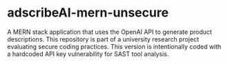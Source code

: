 # adscribeAI-mern-unsecure
A MERN stack application that uses the OpenAI API to generate product descriptions. This repository is part of a university research project evaluating secure coding practices. This version is intentionally coded with a hardcoded API key vulnerability for SAST tool analysis.

